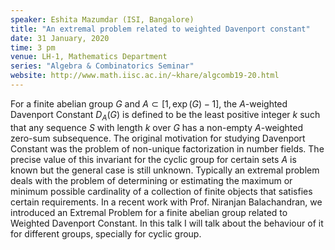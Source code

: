 ```yaml
---
speaker: Eshita Mazumdar (ISI, Bangalore)
title: "An extremal problem related to weighted Davenport constant"
date: 31 January, 2020
time: 3 pm
venue: LH-1, Mathematics Department
series: "Algebra & Combinatorics Seminar"
website: http://www.math.iisc.ac.in/~khare/algcomb19-20.html
---
```


For a finite abelian group $G$ and $A \subset [1, \exp(G) - 1]$, the
$A$-weighted Davenport Constant $D_A(G)$ is defined to be the least
positive integer $k$ such that any sequence $S$ with length $k$ over $G$
has a non-empty $A$-weighted zero-sum subsequence. The original motivation
for studying Davenport Constant was the problem of non-unique
factorization in number fields. The precise value of this invariant for
the cyclic group for certain sets $A$ is known but the general case is
still unknown. Typically an extremal problem deals with the problem of
determining or estimating the maximum or minimum possible cardinality of
a collection of finite objects that satisfies certain requirements. In a
recent work with Prof. Niranjan Balachandran, we introduced an Extremal
Problem for a finite abelian group related to Weighted Davenport
Constant. In this talk I will talk about the behaviour of it for
different groups, specially for cyclic group.
